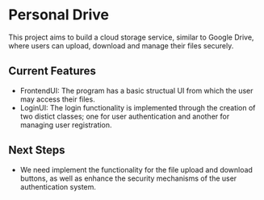 # Personal Drive

This project aims to build a cloud storage service, similar to Google Drive, where users
can upload, download and manage their files securely.


## Current Features
- FrontendUI: The program has a basic structual UI from which the user may access their files.
- LoginUI: The login functionality is implemented through the creation of two distict classes;
one for user authentication and another for managing user registration.

## Next Steps
- We need implement the functionality for the file upload and download buttons, as well as enhance
the security mechanisms of the user authentication system.
